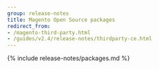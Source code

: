 ```yaml
---
group: release-notes
title: Magento Open Source packages
redirect_from:
- /magento-third-party.html
- /guides/v2.4/release-notes/thirdparty-ce.html
---
```


<!-- The 'packages' variable contains the 'packages' node of the '_data/codebase/v2_4/open-source/composer_lock.json' file
{% assign packages = site.data.codebase.v2_4.open-source.composer_lock.packages %} -->

<!-- The 'packages-dev' variable contains the 'packages-dev' node of the '_data/codebase/v2_4/open-source/composer_lock.json' file
{% assign packages-dev = site.data.codebase.v2_4.open-source.composer_lock.packages-dev %} -->

<!-- The edition variable contains `ce` value from the _data/var.yml file
{% assign edition = site.data.var.ce %} -->

{% include release-notes/packages.md %}

